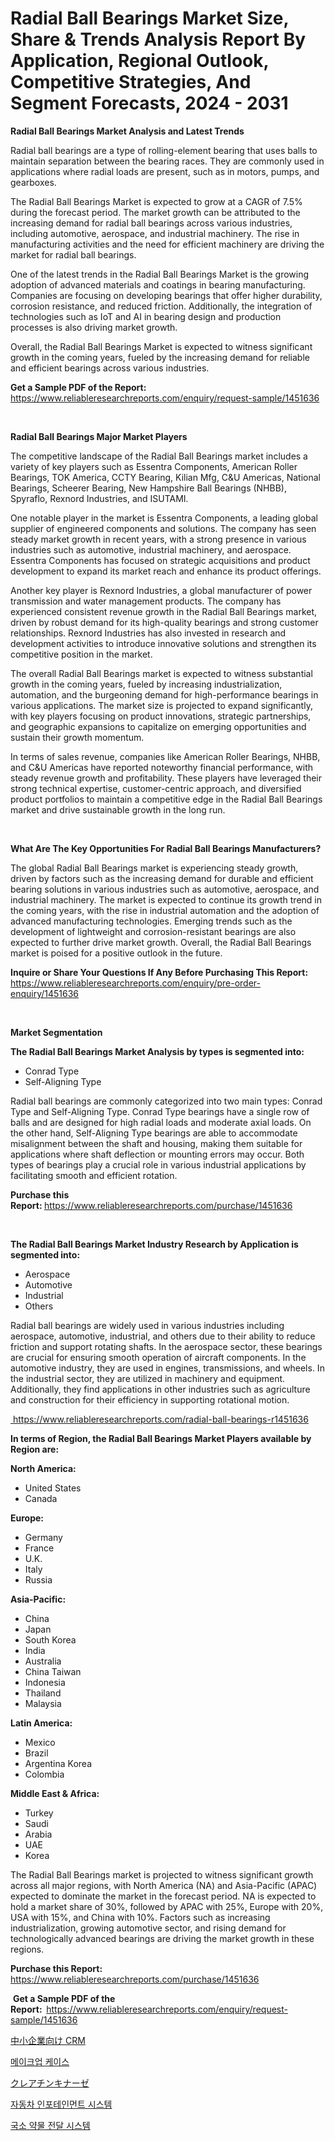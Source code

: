 <p><h1>Radial Ball Bearings Market Size, Share & Trends Analysis Report By Application, Regional Outlook, Competitive Strategies, And Segment Forecasts, 2024 - 2031</h1></p><p><strong>Radial Ball Bearings Market Analysis and Latest Trends</strong></p>
<p><p>Radial ball bearings are a type of rolling-element bearing that uses balls to maintain separation between the bearing races. They are commonly used in applications where radial loads are present, such as in motors, pumps, and gearboxes.</p><p>The Radial Ball Bearings Market is expected to grow at a CAGR of 7.5% during the forecast period. The market growth can be attributed to the increasing demand for radial ball bearings across various industries, including automotive, aerospace, and industrial machinery. The rise in manufacturing activities and the need for efficient machinery are driving the market for radial ball bearings.</p><p>One of the latest trends in the Radial Ball Bearings Market is the growing adoption of advanced materials and coatings in bearing manufacturing. Companies are focusing on developing bearings that offer higher durability, corrosion resistance, and reduced friction. Additionally, the integration of technologies such as IoT and AI in bearing design and production processes is also driving market growth.</p><p>Overall, the Radial Ball Bearings Market is expected to witness significant growth in the coming years, fueled by the increasing demand for reliable and efficient bearings across various industries.</p></p>
<p><strong>Get a Sample PDF of the Report:&nbsp;</strong> <a href="https://www.reliableresearchreports.com/enquiry/request-sample/1451636">https://www.reliableresearchreports.com/enquiry/request-sample/1451636</a></p>
<p>&nbsp;</p>
<p><strong>Radial Ball Bearings Major Market Players</strong></p>
<p><p>The competitive landscape of the Radial Ball Bearings market includes a variety of key players such as Essentra Components, American Roller Bearings, TOK America, CCTY Bearing, Kilian Mfg, C&U Americas, National Bearings, Scheerer Bearing, New Hampshire Ball Bearings (NHBB), Spyraflo, Rexnord Industries, and ISUTAMI.</p><p>One notable player in the market is Essentra Components, a leading global supplier of engineered components and solutions. The company has seen steady market growth in recent years, with a strong presence in various industries such as automotive, industrial machinery, and aerospace. Essentra Components has focused on strategic acquisitions and product development to expand its market reach and enhance its product offerings.</p><p>Another key player is Rexnord Industries, a global manufacturer of power transmission and water management products. The company has experienced consistent revenue growth in the Radial Ball Bearings market, driven by robust demand for its high-quality bearings and strong customer relationships. Rexnord Industries has also invested in research and development activities to introduce innovative solutions and strengthen its competitive position in the market.</p><p>The overall Radial Ball Bearings market is expected to witness substantial growth in the coming years, fueled by increasing industrialization, automation, and the burgeoning demand for high-performance bearings in various applications. The market size is projected to expand significantly, with key players focusing on product innovations, strategic partnerships, and geographic expansions to capitalize on emerging opportunities and sustain their growth momentum.</p><p>In terms of sales revenue, companies like American Roller Bearings, NHBB, and C&U Americas have reported noteworthy financial performance, with steady revenue growth and profitability. These players have leveraged their strong technical expertise, customer-centric approach, and diversified product portfolios to maintain a competitive edge in the Radial Ball Bearings market and drive sustainable growth in the long run.</p></p>
<p>&nbsp;</p>
<p><strong>What Are The Key Opportunities For Radial Ball Bearings Manufacturers?</strong></p>
<p><p>The global Radial Ball Bearings market is experiencing steady growth, driven by factors such as the increasing demand for durable and efficient bearing solutions in various industries such as automotive, aerospace, and industrial machinery. The market is expected to continue its growth trend in the coming years, with the rise in industrial automation and the adoption of advanced manufacturing technologies. Emerging trends such as the development of lightweight and corrosion-resistant bearings are also expected to further drive market growth. Overall, the Radial Ball Bearings market is poised for a positive outlook in the future.</p></p>
<p><strong>Inquire or Share Your Questions If Any Before Purchasing This Report:</strong> <a href="https://www.reliableresearchreports.com/enquiry/pre-order-enquiry/1451636">https://www.reliableresearchreports.com/enquiry/pre-order-enquiry/1451636</a></p>
<p>&nbsp;</p>
<p><strong>Market Segmentation</strong></p>
<p><strong>The Radial Ball Bearings Market Analysis by types is segmented into:</strong></p>
<p><ul><li>Conrad Type</li><li>Self-Aligning Type</li></ul></p>
<p><p>Radial ball bearings are commonly categorized into two main types: Conrad Type and Self-Aligning Type. Conrad Type bearings have a single row of balls and are designed for high radial loads and moderate axial loads. On the other hand, Self-Aligning Type bearings are able to accommodate misalignment between the shaft and housing, making them suitable for applications where shaft deflection or mounting errors may occur. Both types of bearings play a crucial role in various industrial applications by facilitating smooth and efficient rotation.</p></p>
<p><strong>Purchase this Report:&nbsp;</strong><a href="https://www.reliableresearchreports.com/purchase/1451636">https://www.reliableresearchreports.com/purchase/1451636</a></p>
<p>&nbsp;</p>
<p><strong>The Radial Ball Bearings Market Industry Research by Application is segmented into:</strong></p>
<p><ul><li>Aerospace</li><li>Automotive</li><li>Industrial</li><li>Others</li></ul></p>
<p><p>Radial ball bearings are widely used in various industries including aerospace, automotive, industrial, and others due to their ability to reduce friction and support rotating shafts. In the aerospace sector, these bearings are crucial for ensuring smooth operation of aircraft components. In the automotive industry, they are used in engines, transmissions, and wheels. In the industrial sector, they are utilized in machinery and equipment. Additionally, they find applications in other industries such as agriculture and construction for their efficiency in supporting rotational motion.</p></p>
<p><a href="https://www.reliableresearchreports.com/radial-ball-bearings-r1451636">&nbsp;https://www.reliableresearchreports.com/radial-ball-bearings-r1451636</a></p>
<p><strong>In terms of Region, the Radial Ball Bearings Market Players available by Region are:</strong></p>
<p>
    <p> <strong> North America: </strong>
        <ul>
            <li>United States</li>
            <li>Canada</li>
        </ul>
        </p> 
    <p> <strong> Europe: </strong>
        <ul>
            <li>Germany</li>
            <li>France</li>
            <li>U.K.</li>
            <li>Italy</li>
            <li>Russia</li>
        </ul>
        </p> 
    <p> <strong> Asia-Pacific: </strong>
        <ul>
            <li>China</li>
            <li>Japan</li>
            <li>South Korea</li>
            <li>India</li>
            <li>Australia</li>
            <li>China Taiwan</li>
            <li>Indonesia</li>
            <li>Thailand</li>
            <li>Malaysia</li>
        </ul>
        </p> 
    <p> <strong> Latin America: </strong>
        <ul>
            <li>Mexico</li>
            <li>Brazil</li>
            <li>Argentina Korea</li>
            <li>Colombia</li>
        </ul>
        </p> 
    <p> <strong> Middle East & Africa: </strong>
        <ul>
            <li>Turkey</li>
            <li>Saudi</li>
            <li>Arabia</li>
            <li>UAE</li>
            <li>Korea</li>
        </ul>
    </p>
    </p>
<p><p>The Radial Ball Bearings market is projected to witness significant growth across all major regions, with North America (NA) and Asia-Pacific (APAC) expected to dominate the market in the forecast period. NA is expected to hold a market share of 30%, followed by APAC with 25%, Europe with 20%, USA with 15%, and China with 10%. Factors such as increasing industrialization, growing automotive sector, and rising demand for technologically advanced bearings are driving the market growth in these regions.</p></p>
<p><strong>Purchase this Report: </strong><a href="https://www.reliableresearchreports.com/purchase/1451636">https://www.reliableresearchreports.com/purchase/1451636</a></p>
<p>&nbsp;<strong>Get a Sample PDF of the Report:&nbsp;&nbsp;</strong><a href="https://www.reliableresearchreports.com/enquiry/request-sample/1451636">https://www.reliableresearchreports.com/enquiry/request-sample/1451636</a></p>
<p><strong></strong></p>
<p><p><a href="https://medium.com/@evans21bill/%E5%B0%8F%E8%A6%8F%E6%A8%A1%E4%BC%81%E6%A5%AD%E5%B8%82%E5%A0%B4%E5%90%91%E3%81%91crm%E3%81%AE%E5%88%86%E6%9E%90-%E3%82%B0%E3%83%AD%E3%83%BC%E3%83%90%E3%83%AB%E7%94%A3%E6%A5%AD%E3%81%AE%E8%A6%8B%E9%80%9A%E3%81%97%E3%81%A8%E4%BA%88%E6%B8%AC-2024%E5%B9%B4%E3%81%8B%E3%82%892031%E5%B9%B4-979ba6821de3">中小企業向け CRM</a></p><p><a href="https://medium.com/@ieremiapadurariu20221/%ED%99%94%EC%9E%A5%ED%92%88-%EC%BC%80%EC%9D%B4%EC%8A%A4-%EC%8B%9C%EC%9E%A5-%EB%B3%B4%EA%B3%A0%EC%84%9C%EB%8A%94-%EC%9D%B4-%EC%8B%9C%EC%9E%A5%EC%9D%98-%EC%B5%9C%EC%8B%A0-%ED%8A%B8%EB%A0%8C%EB%93%9C%EC%99%80-%EC%84%B1%EC%9E%A5-%EA%B8%B0%ED%9A%8C%EB%A5%BC-%EB%B3%B4%EC%97%AC%EC%A4%8D%EB%8B%88%EB%8B%A4-0f84e76ede9f">메이크업 케이스</a></p><p><a href="https://github.com/JacksonWiza1924/Market-Research-Report-List-1/blob/main/672978829228.md">クレアチンキナーゼ</a></p><p><a href="https://medium.com/@twix678568/%EC%9E%90%EB%8F%99%EC%B0%A8-%EC%9D%B8%ED%8F%AC%ED%85%8C%EC%9D%B8%EB%A8%BC%ED%8A%B8-%EC%8B%9C%EC%8A%A4%ED%85%9C-%EC%8B%9C%EC%9E%A5%EC%9D%84-%EB%B6%84%EC%84%9D%ED%95%98%EA%B3%A0-%EC%A0%84%EB%A7%9D-%EA%B8%80%EB%A1%9C%EB%B2%8C-%EC%82%B0%EC%97%85-%EC%A0%84%EB%A7%9D-%EB%B0%8F-%EC%98%88%EC%B8%A1-2024%EB%85%84%EB%B6%80%ED%84%B0-2031%EB%85%84%EA%B9%8C%EC%A7%80-ad3bfb94d563">자동차 인포테인먼트 시스템</a></p><p><a href="https://github.com/RichardLueilwitz787/Market-Research-Report-List-1/blob/main/701875626942.md">국소 약물 전달 시스템</a></p></p>